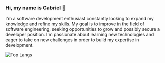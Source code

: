 ### Hi, my name is Gabriel 👋
I'm a software development enthusiast constantly looking to expand my knowledge and refine my skills. My goal is to improve in the field of software engineering, seeking opportunities to grow and possibly secure a developer position. I'm passionate about learning new technologies and eager to take on new challenges in order to build my expertise in development.

![Top Langs](https://github-readme-stats.vercel.app/api/top-langs/?username=gabrieldorodrigues&layout=compact&show_icons=true&theme=dark&locale=pt-br&card_width=467px)
